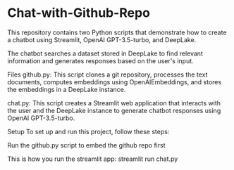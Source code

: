 # Chat-with-Github-Repo

This repository contains two Python scripts that demonstrate how to create a chatbot using Streamlit, OpenAI GPT-3.5-turbo, and DeepLake.

The chatbot searches a dataset stored in DeepLake to find relevant information and generates responses based on the user's input.

Files
github.py: This script clones a git repository, processes the text documents, computes embeddings using OpenAIEmbeddings, and stores the embeddings in a DeepLake instance.

chat.py: This script creates a Streamlit web application that interacts with the user and the DeepLake instance to generate chatbot responses using OpenAI GPT-3.5-turbo.

Setup
To set up and run this project, follow these steps:

Run the github.py script to embed the github repo first 

This is how you run the streamlit app: 
streamlit run chat.py

